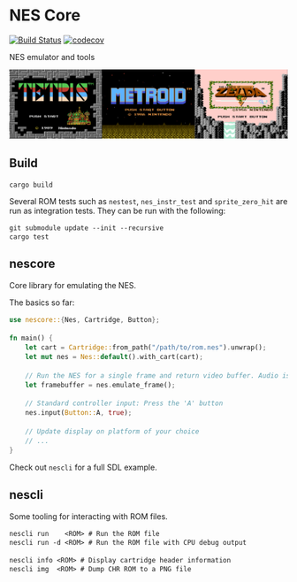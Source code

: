 # NES Core

[![Build Status](https://github.com/nnarain/nes/workflows/Build/badge.svg)](https://github.com/nnarain/nes/actions)
[![codecov](https://codecov.io/gh/nnarain/nes/branch/develop/graph/badge.svg)](https://codecov.io/gh/nnarain/nes)

NES emulator and tools

![Image not found](docs/images/banner.png)

Build
-----

```
cargo build
```

Several ROM tests such as `nestest`, `nes_instr_test` and `sprite_zero_hit` are run as integration tests. They can be run with the following:

```
git submodule update --init --recursive
cargo test
```

nescore
-------

Core library for emulating the NES.

The basics so far:

```rust
use nescore::{Nes, Cartridge, Button};

fn main() {
    let cart = Cartridge::from_path("/path/to/rom.nes").unwrap();
    let mut nes = Nes::default().with_cart(cart);

    // Run the NES for a single frame and return video buffer. Audio is TODO
    let framebuffer = nes.emulate_frame();

    // Standard controller input: Press the 'A' button
    nes.input(Button::A, true);

    // Update display on platform of your choice
    // ...
}
```

Check out `nescli` for a full SDL example.

nescli
------

Some tooling for interacting with ROM files.

```
nescli run    <ROM> # Run the ROM file
nescli run -d <ROM> # Run the ROM file with CPU debug output

nescli info <ROM> # Display cartridge header information
nescli img  <ROM> # Dump CHR ROM to a PNG file
```